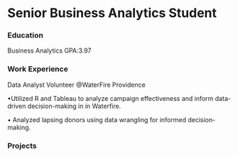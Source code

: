# Senior Business Analytics Student

### Education
Business Analytics GPA:3.97

### Work Experience
Data Analyst Volunteer @WaterFire Providence 

•Utilized R and Tableau to analyze campaign effectiveness and inform data-driven decision-making in in Waterfire.

• Analyzed lapsing donors using data wrangling for informed decision-making.

### Projects

